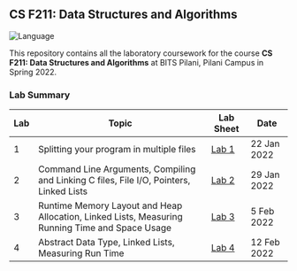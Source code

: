 ## CS F211: Data Structures and Algorithms
![Language](https://img.shields.io/static/v1?label=Language&message=C&color=informational&style=for-the-badge)

This repository contains all the laboratory coursework for the course **CS F211: Data Structures and Algorithms** at BITS Pilani, Pilani Campus in Spring 2022.

### Lab Summary

| Lab | Topic | Lab Sheet | Date |
| ------------- | ------------- | --- | -- |
| 1  | Splitting your program in multiple files | [Lab 1](lab-1/labsheet.pdf) | 22 Jan 2022 |
| 2  | Command Line Arguments, Compiling and Linking C files, File I/O, Pointers, Linked Lists | [Lab 2](lab-2/labsheet.pdf) | 29 Jan 2022 |
| 3  | Runtime Memory Layout and Heap Allocation, Linked Lists, Measuring Running Time and Space Usage | [Lab 3](lab-3/labsheet.pdf) | 5 Feb 2022 |
| 4  | Abstract Data Type, Linked Lists, Measuring Run Time | [Lab 4](lab-4/labsheet.pdf) | 12 Feb 2022 |


